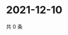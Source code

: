 # 2021-12-10

共 0 条

<!-- BEGIN WEIBO -->
<!-- 最后更新时间 Fri Dec 10 2021 15:11:53 GMT+0800 (China Standard Time) -->

<!-- END WEIBO -->
